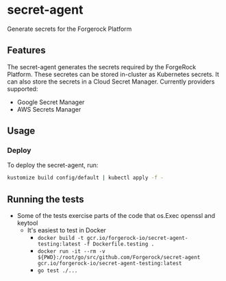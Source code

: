 # secret-agent

Generate secrets for the Forgerock Platform

## Features

The secret-agent generates the secrets required by the ForgeRock Platform. These secretes can be stored in-cluster as Kubernetes secrets. It can also store the secrets in a Cloud Secret Manager. Currently providers supported:

* Google Secret Manager
* AWS Secrets Manager

## Usage

### Deploy

To deploy the secret-agent, run:

```bash
kustomize build config/default | kubectl apply -f -
```

## Running the tests
* Some of the tests exercise parts of the code that os.Exec openssl and keytool
  * It's easiest to test in Docker
    * `docker build -t gcr.io/forgerock-io/secret-agent-testing:latest -f Dockerfile.testing .`
    * `docker run -it --rm -v ${PWD}:/root/go/src/github.com/Forgerock/secret-agent gcr.io/forgerock-io/secret-agent-testing:latest`
    * `go test ./...`

